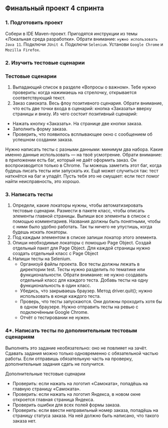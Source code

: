 ## Финальный проект 4 спринта

### 1. Подготовить проект
Собери в IDE Maven-проект. Пригодятся инструкции из темы «Локальная среда разработки». Обрати внимание: `нужно использовать Java 11`.
Подключи `JUnit 4`.
Подключи `Selenium`.
Установи `Google Chrome` и `Mozilla Firefox`.

### 2. Изучить тестовые сценарии

### Тестовые сценарии
1. Выпадающий список в разделе «Вопросы о важном». Тебе нужно проверить: когда нажимаешь на стрелочку, открывается соответствующий текст.
2. Заказ самоката. Весь флоу позитивного сценария. Обрати внимание, что есть две точки входа в сценарий: кнопка «Заказать» вверху страницы и внизу.
   Из чего состоит позитивный сценарий:
- Нажать кнопку «Заказать». На странице две кнопки заказа.
- Заполнить форму заказа.
- Проверить, что появилось всплывающее окно с сообщением об успешном создании заказа.

Нужно написать тесты с разными данными: минимум два набора. Какие именно данные использовать — на твоё усмотрение.
Обрати внимание: в приложении есть баг, который не даёт оформить заказ. Он воспроизводится только в Chrome.
Ты можешь заметить этот баг, когда будешь писать тесты или запускать их. Ещё может случиться так: тест наткнётся на баг и упадёт. Пусть тебя это не смущает: если тест помог найти неисправность, это хорошо.

### 3. Написать тесты
1. Определи, какие локаторы нужны, чтобы автоматизировать тестовые сценарии. Размести в пакете класс, чтобы описать элементы главной страницы. Выпиши все элементы в список с помощью комментариев. Названия должны быть понятными, чтобы с ними было удобно работать. Так ты ничего не упустишь, когда будешь искать локаторы.
2. Под каждым элементом в списке запиши локатор этого элемента.
3. Опиши необходимые локаторы с помощью Page Object. Создай отдельный пакет для Page Object.
   Для каждой страницы нужно создать отдельный класс с Page Object
4. Напиши тесты на Selenium.
    - Организуй файлы проекта. Все тесты должны лежать в директории test. Тесты нужно разделить по тематике или функциональности. Обрати внимание: не нужно создавать отдельный класс для каждого теста. Добавь тесты на одну функциональность в один класс.
    - Убедись, что закрываешь браузер. Метод driver.quit(); нужно использовать в конце каждого теста.
    - Проверь, что тесты запускаются. Они должны проходить хотя бы в одном браузере. Нужно отправить тесты на ревью с подключённым Google Chrome.
    - Отчёт о тестировании не нужен.

### 4*. Написать тесты по дополнительным тестовым сценариям
Выполнять это задание необязательно: оно не повлияет на зачёт.
Сдавать задания можно только одновременно с обязательной частью работы. Если отправишь обязательную часть на проверку, дополнительные задания сдать не получится.

Дополнительные тестовые сценарии
- Проверить: если нажать на логотип «Самоката», попадёшь на главную страницу «Самоката».
- Проверить: если нажать на логотип Яндекса, в новом окне откроется главная страница Яндекса.
- Проверить ошибки для всех полей формы заказа.
- Проверить: если ввести неправильный номер заказа, попадёшь на страницу статуса заказа. На ней должно быть написано, что такого заказа нет.